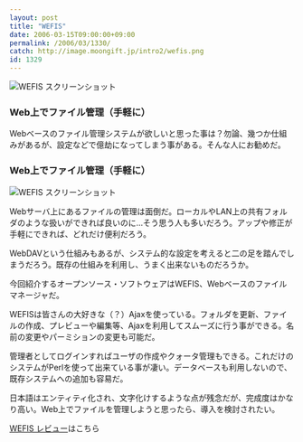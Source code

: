 ```yaml
---
layout: post
title: "WEFIS"
date: 2006-03-15T09:00:00+09:00
permalink: /2006/03/1330/
catch: http://image.moongift.jp/intro2/wefis.png
id: 1329
---
```

 ![WEFIS スクリーンショット](http://image.moongift.jp/intro2/wefis.t.png "WEFIS スクリーンショット")
  

### Web上でファイル管理（手軽に）
  
Webベースのファイル管理システムが欲しいと思った事は？勿論、幾つか仕組みがあるが、設定などで億劫になってしまう事がある。そんな人にお勧めだ。  
<!--more-->  

### Web上でファイル管理（手軽に）
  

![WEFIS スクリーンショット](http://image.moongift.jp/intro2/wefis.png "WEFIS スクリーンショット")

  

Webサーバ上にあるファイルの管理は面倒だ。ローカルやLAN上の共有フォルダのような扱いができれば良いのに…そう思う人も多いだろう。アップや修正が手軽にできれば、どれだけ便利だろう。

  

WebDAVという仕組みもあるが、システム的な設定を考えると二の足を踏んでしまうだろう。既存の仕組みを利用し、うまく出来ないものだろうか。

  

今回紹介するオープンソース・ソフトウェアはWEFIS、Webベースのファイルマネージャだ。

  

WEFISは皆さんの大好きな（？）Ajaxを使っている。フォルダを更新、ファイルの作成、プレビューや編集等、Ajaxを利用してスムーズに行う事ができる。名前の変更やパーミションの変更も可能だ。

  

管理者としてログインすればユーザの作成やクォータ管理もできる。これだけのシステムがPerlを使って出来ている事が凄い。データベースも利用しないので、既存システムへの追加も容易だ。

  

日本語はエンティティ化され、文字化けするような点が残念だが、完成度はかなり高い。Web上でファイルを管理しようと思ったら、導入を検討されたい。

  

[WEFIS レビュー](http://oss.moongift.jp/review/i-1334.html)はこちら

